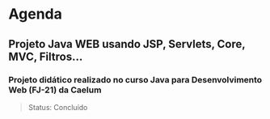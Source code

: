 # Agenda
 
## Projeto Java WEB usando JSP, Servlets, Core, MVC, Filtros...
### Projeto didático realizado no curso Java para Desenvolvimento Web (FJ-21) da Caelum
> Status: Concluído



